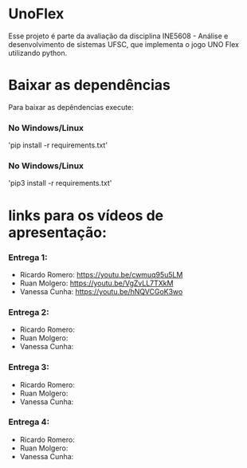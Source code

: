 # UnoFlex
Esse projeto é parte da avaliação da disciplina INE5608 - Análise e desenvolvimento de sistemas UFSC, que implementa o jogo UNO Flex utilizando python.

# Baixar as dependências
Para baixar as depêndencias execute:

### No Windows/Linux
'pip install -r requirements.txt'

### No Windows/Linux
'pip3 install -r requirements.txt'

# links para os vídeos de apresentação:

### Entrega 1:
- Ricardo Romero: https://youtu.be/cwmuq95u5LM
- Ruan Molgero:  https://youtu.be/VgZvLL7TXkM
- Vanessa Cunha: https://youtu.be/hNQVCGoK3wo

### Entrega 2:
- Ricardo Romero:
- Ruan Molgero: 
- Vanessa Cunha:

### Entrega 3:
- Ricardo Romero:
- Ruan Molgero: 
- Vanessa Cunha:

### Entrega 4:
- Ricardo Romero:
- Ruan Molgero: 
- Vanessa Cunha: